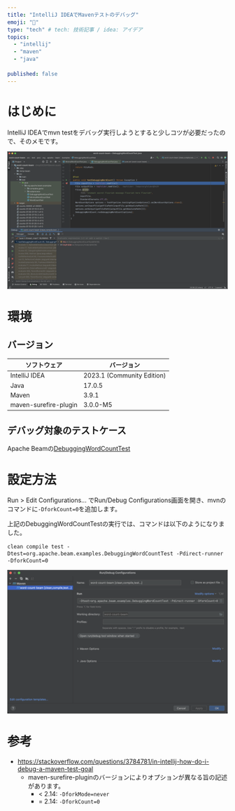 ```yaml
---
title: "IntelliJ IDEAでMavenテストのデバッグ"
emoji: "👝"
type: "tech" # tech: 技術記事 / idea: アイデア
topics: 
  - "intellij"
  - "maven"
  - "java"

published: false
---
```


# はじめに
IntelliJ IDEAでmvn testをデバッグ実行しようとすると少しコツが必要だったので、そのメモです。

![](/images/848ae5f39d58d4/break.png)

# 環境

## バージョン
|ソフトウェア|バージョン|
|---|---|
|IntelliJ IDEA|2023.1 (Community Edition)|
|Java|17.0.5|
|Maven|3.9.1|
|maven-surefire-plugin|3.0.0-M5|

## デバッグ対象のテストケース

Apache Beamの[DebuggingWordCountTest](https://github.com/apache/beam/blob/6767422ab913a8198a684dd220fc4e9b60c37436/examples/java/src/test/java/org/apache/beam/examples/DebuggingWordCountTest.java)


# 設定方法


Run > Edit Configurations... でRun/Debug Configurations画面を開き、mvnのコマンドに`-DforkCount=0`を追加します。


上記のDebuggingWordCountTestの実行では、コマンドは以下のようになりました。
```
clean compile test -Dtest=org.apache.beam.examples.DebuggingWordCountTest -Pdirect-runner -DforkCount=0
```

![](/images/848ae5f39d58d4/config.png)


# 参考

- https://stackoverflow.com/questions/3784781/in-intellij-how-do-i-debug-a-maven-test-goal
  - maven-surefire-pluginのバージョンによりオプションが異なる旨の記述があります。
    - < 2.14: `-DforkMode=never`
    - = 2.14: `-DforkCount=0`